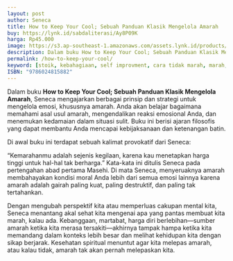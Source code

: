 ```yaml
---
layout: post
author: Seneca
title: How to Keep Your Cool; Sebuah Panduan Klasik Mengelola Amarah
buy: https://lynk.id/sabdaliterasi/Ay8P09K
harga: Rp45.000
image: https://s3.ap-southeast-1.amazonaws.com/assets.lynk.id/products/30-11-2023/1701360238702_6156973
description: Dalam buku How to Keep Your Cool; Sebuah Panduan Klasik Mengelola Amarah, Seneca mengajarkan berbagai prinsip dan strategi untuk mengelola emosi, khus
permalink: /how-to-keep-your-cool/
keyword: [stoik, kebahagiaan, self improvment, cara tidak marah, marah, agar tidak gampang marah]
ISBN: "9786024815882"
---
```

<p>Dalam buku <strong>How to Keep Your Cool; Sebuah Panduan Klasik Mengelola Amarah</strong>, Seneca mengajarkan berbagai prinsip dan strategi untuk mengelola emosi, khususnya amarah. Anda akan belajar bagaimana memahami asal usul amarah, mengendalikan reaksi emosional Anda, dan menemukan kedamaian dalam situasi sulit. Buku ini berisi ajaran filosofis yang dapat membantu Anda mencapai kebijaksanaan dan ketenangan batin.</p><p>Di awal buku ini terdapat sebuah kalimat provokatif dari Seneca:</p><p>“Kemarahanmu adalah sejenis kegilaan, karena kau menetapkan harga tinggi untuk hal-hal tak berharga.” Kata-kata ini ditulis Seneca pada pertengahan abad pertama Masehi. Di mata Seneca, menyeruaknya amarah membahayakan kondisi moral Anda lebih dari semua emosi lainnya karena amarah adalah gairah paling kuat, paling destruktif, dan paling tak tertahankan.</p><p>Dengan mengubah perspektif kita atau memperluas cakupan mental kita, Seneca menantang akal sehat kita mengenai apa yang pantas membuat kita marah, kalau ada. Kebanggaan, martabat, harga diri berlebihan—sumber amarah ketika kita merasa tersakiti—akhirnya tampak hampa ketika kita memandang dalam konteks lebih besar dan melihat kehidupan kita dengan sikap berjarak. Kesehatan spiritual menuntut agar kita melepas amarah, atau kalau tidak, amarah tak akan pernah melepaskan kita.</p>
